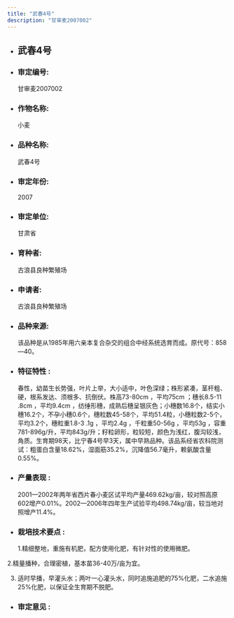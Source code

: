 ```yaml
---
title: "武春4号"
description: "甘审麦2007002"
---
```

* ## 武春4号
* ###  审定编号:  
   甘审麦2007002

*  ### 作物名称:  
   小麦

*   ###  品种名称: 
    武春4号

*   ### 审定年份: 
    2007

*   ### 审定单位:  
    甘肃省

*   ### 育种者:  
    古浪县良种繁殖场

*   ### 申请者:  
    古浪县良种繁殖场

*   ### 品种来源:  
    该品种是从1985年用六亲本复合杂交的组合中经系统选育而成。原代号：858—40。

*   ### 特征特性 : 
    春性，幼苗生长势强，叶片上举，大小适中，叶色深绿；株形紧凑，茎杆粗、硬，根系发达、须根多、抗倒伏。株高73-80cm ，平均75cm ；穗长8.5-11 .8cm ，平均9.4cm ，纺缍形穗，成熟后穗呈银灰色；小穗数16.8个，结实小穗16.2个，不孕小穗0.6个，穗粒数45-58个，平均51.4粒，小穗粒数2-5个，平均3.2个，穗粒重1.8-3 .1g ，平均2.4g ，千粒重50-56g ，平均53g ，容重781-896g/升，平均843g/升；籽粒卵形，粒较短，颜色为浅红，腹沟较浅，角质。生育期98天，比宁春4号早3天，属中早熟品种。该品系经省农科院测试：粗蛋白含量18.62%，湿面筋35.2%，沉降值56.7毫升，赖氨酸含量0.55%。 

*   ### 产量表现 : 
    2001—2002年两年省西片春小麦区试平均产量469.62kg/亩，较对照高原602增产0.01%。2002—2006年四年生产试验平均498.74kg/亩，较当地对照增产11.4%。

*   ### 栽培技术要点 : 
    1.精细整地，重施有机肥，配方使用化肥，有针对性的使用微肥。
2.精量播种，合理密植，基本苗36-40万/亩为宜。

3. 适时早播，早灌头水；两叶一心灌头水，同时追施追肥的75%化肥，二水追施25%化肥，以保证全生育期不脱肥。

*   ### 审定意见 : 
    

